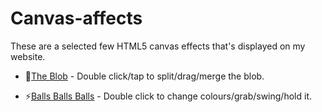 # Canvas-affects
These are a selected few HTML5 canvas effects that's displayed on my website.

 - 🌱<a href="https://github.com/Ruddernation-Designs/Canvas-affects/tree/main/balls" target="_blank" title="Balls">The Blob</a> - Double click/tap to split/drag/merge the blob.

 - ⚡<a href="https://github.com/Ruddernation-Designs/Canvas-affects/tree/main/balls2" target="_blank" title="Balls ball balls">Balls Balls Balls</a> - Double click to change colours/grab/swing/hold it.
